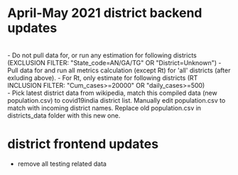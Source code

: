 # April-May 2021 district backend updates
<br/>
- Do not pull data for, or run any estimation for following districts (EXCLUSION FILTER: "State_code=AN/GA/TG" OR "District=Unknown")
- Pull data for and run all metrics calculation (except Rt) for 'all' districts (after exluding above). 
- For Rt, only estimate for following districts (RT INCLUSION FILTER: "Cum_cases>=20000" OR "daily_cases>=500)
<br/>
- Pick latest district data from wikipedia, match this compiled data (new population.csv) to covid19india district list. Manually edit population.csv to match with incoming district names. Replace old population.csv in districts_data folder with this new one. 

# district frontend updates
- remove all testing related data 
